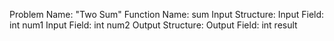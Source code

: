 Problem Name: "Two Sum"
Function Name: sum
Input Structure:
Input Field: int num1
Input Field: int num2
Output Structure: 
Output Field: int result
